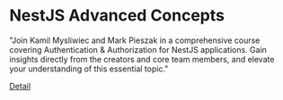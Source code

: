 # NestJS Advanced Concepts

"Join Kamil Mysliwiec and Mark Pieszak in a comprehensive course covering Authentication & Authorization for NestJS applications. Gain insights directly from the creators and core team members, and elevate your understanding of this essential topic." 

[Detail](https://eduitfree.com/courses/nestjs-advanced-concepts)